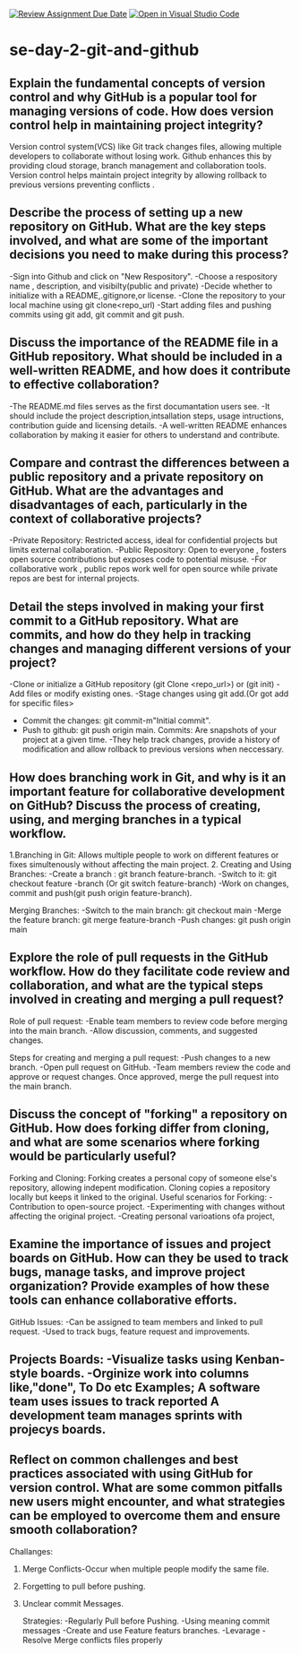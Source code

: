 [![Review Assignment Due Date](https://classroom.github.com/assets/deadline-readme-button-22041afd0340ce965d47ae6ef1cefeee28c7c493a6346c4f15d667ab976d596c.svg)](https://classroom.github.com/a/8wgCKhpZ)
[![Open in Visual Studio Code](https://classroom.github.com/assets/open-in-vscode-2e0aaae1b6195c2367325f4f02e2d04e9abb55f0b24a779b69b11b9e10269abc.svg)](https://classroom.github.com/online_ide?assignment_repo_id=18363922&assignment_repo_type=AssignmentRepo)
# se-day-2-git-and-github
## Explain the fundamental concepts of version control and why GitHub is a popular tool for managing versions of code. How does version control help in maintaining project integrity?

 Version control system(VCS) like Git track changes files, allowing multiple developers to collaborate without losing work.
 Github enhances this by providing cloud storage, branch management and collaboration tools.
 Version control helps maintain project integrity by allowing rollback to previous versions preventing conflicts .


## Describe the process of setting up a new repository on GitHub. What are the key steps involved, and what are some of the important decisions you need to make during this process?

-Sign into Github and click on "New Respository".
-Choose a respository name , description, and visibilty(public and private)
-Decide whether to initialize with a README,.gitignore,or license.
-Clone the repository to your local machine using git clone<repo_url)
-Start adding files and pushing commits using git add, git commit and git push.

## Discuss the importance of the README file in a GitHub repository. What should be included in a well-written README, and how does it contribute to effective collaboration?

-The README.md files serves as the first documantation users see.
-It should include the project description,intsallation steps, usage intructions, contribution guide and licensing details.
-A well-written README enhances collaboration by making it easier for others to understand  and contribute.

## Compare and contrast the differences between a public repository and a private repository on GitHub. What are the advantages and disadvantages of each, particularly in the context of collaborative projects?

-Private Repository: Restricted access, ideal for confidential projects but limits external collaboration.
-Public Repository: Open to everyone , fosters open source contributions but exposes code to potential misuse.
-For collaborative work , public repos work well for open source while private repos are best for internal projects.

## Detail the steps involved in making your first commit to a GitHub repository. What are commits, and how do they help in tracking changes and managing different versions of your project?

-Clone or initialize a GitHub repository  (git Clone <repo_url>) or (git init)
-Add files or modify existing ones.
-Stage changes using  git add.(Or got add <file> for specific files>
- Commit the changes: git commit-m"Initial commit".
- Push to github: git push origin main.
Commits: Are snapshots of your project at a given time.
-They help track changes, provide a history of modification and allow rollback to previous versions when neccessary.


## How does branching work in Git, and why is it an important feature for collaborative development on GitHub? Discuss the process of creating, using, and merging branches in a typical workflow.

1.Branching in Git: Allows multiple people to work on different features or fixes simultenously without affecting the main project.
2. Creating and Using Branches:
-Create a branch : git branch feature-branch.
-Switch to it: git checkout feature -branch (Or git switch feature-branch)
-Work on changes, commit and push(git push origin feature-branch).

Merging Branches:
-Switch to the main branch: git checkout main
-Merge the feature branch: git merge feature-branch
-Push changes: git push origin main

## Explore the role of pull requests in the GitHub workflow. How do they facilitate code review and collaboration, and what are the typical steps involved in creating and merging a pull request?

Role of pull request:
-Enable team members to review code before merging into the main branch.
-Allow discussion, comments, and suggested changes.

Steps for creating and merging a pull request:
-Push changes to a new branch.
-Open pull request on GitHub.
-Team members review the code and approve or request changes.
Once approved, merge  the pull request into the main branch.


## Discuss the concept of "forking" a repository on GitHub. How does forking differ from cloning, and what are some scenarios where forking would be particularly useful?

Forking and Cloning: Forking creates a personal copy of someone else's repository, allowing indepent modification.
Cloning copies a repository locally but keeps it linked to the original.
Useful scenarios for Forking:
-Contribution to open-source project.
-Experimenting with changes  without affecting the original project.
-Creating personal varioations ofa project,

## Examine the importance of issues and project boards on GitHub. How can they be used to track bugs, manage tasks, and improve project organization? Provide examples of how these tools can enhance collaborative efforts.

GitHub Issues:
-Can be assigned to team members and linked to pull request.
-Used to track bugs, feature request and improvements.

Projects Boards:
-Visualize tasks using Kenban-style boards.
-Orginize work into columns like,"done", To Do etc
Examples;
A software team  uses issues to track reported
A development team manages sprints with projecys boards.
-

## Reflect on common challenges and best practices associated with using GitHub for version control. What are some common pitfalls new users might encounter, and what strategies can be employed to overcome them and ensure smooth collaboration?

Challanges:
1. Merge Conflicts-Occur when multiple people modify the same file.
2. Forgetting to pull before pushing.
3. Unclear commit Messages.

   Strategies:
   -Regularly Pull before Pushing.
   -Using meaning commit messages
   -Create and use Feature featurs branches.
   -Levarage
   -Resolve Merge conflicts files properly

